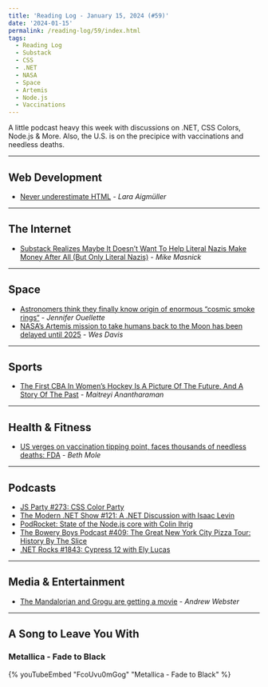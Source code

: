 ```yaml
---
title: 'Reading Log - January 15, 2024 (#59)'
date: '2024-01-15'
permalink: /reading-log/59/index.html
tags:
  - Reading Log
  - Substack
  - CSS
  - .NET
  - NASA
  - Space
  - Artemis
  - Node.js
  - Vaccinations
---
```


A little podcast heavy this week with discussions on .NET, CSS Colors, Node.js & More. Also, the U.S. is on the precipice with vaccinations and needless deaths.
<!-- excerpt -->

---

## Web Development

- [Never underestimate HTML](https://www.htmhell.dev/adventcalendar/2023/24/) - *Lara Aigmüller*

---

## The Internet

- [Substack Realizes Maybe It Doesn’t Want To Help Literal Nazis Make Money After All (But Only Literal Nazis)](https://www.techdirt.com/2024/01/10/substack-realizes-maybe-it-doesnt-want-to-help-literal-nazis-make-money-after-all/) - *Mike Masnick*

---

## Space

- [Astronomers think they finally know origin of enormous “cosmic smoke rings“](https://arstechnica.com/science/2024/01/astronomers-think-they-finally-know-origin-of-enormous-cosmic-smoke-rings/) - *Jennifer Ouellette*
- [NASA’s Artemis mission to take humans back to the Moon has been delayed until 2025](https://www.theverge.com/2024/1/9/24031869/nasa-artemis-ii-crewed-moon-mission-delayed-2025) - *Wes Davis*

---

## Sports

- [The First CBA In Women’s Hockey Is A Picture Of The Future, And A Story Of The Past](https://defector.com/womens-hockey-pwhl-pwhpa-labor-cba) - *Maitreyi Anantharaman*

---

## Health & Fitness

- [US verges on vaccination tipping point, faces thousands of needless deaths: FDA](https://arstechnica.com/science/2024/01/anti-vaccine-nonsense-will-likely-kill-thousands-this-season-fda-officials-say/) - *Beth Mole*

---

## Podcasts

- [JS Party #273: CSS Color Party](https://changelog.com/news/css-color-party-zDj4)
- [The Modern .NET Show #121: A .NET Discussion with Isaac Levin](https://dotnetcore.show/episode-121-dotnet-discussion-with-isaac-levin/)
- [PodRocket: State of the Node.js core with Colin Ihrig](https://podrocket.logrocket.com/nodejs-core)
- [The Bowery Boys Podcast #409: The Great New York City Pizza Tour: History By The Slice](https://www.boweryboyshistory.com/2023/04/the-great-new-york-city-pizza-tour-history-by-the-slice.html)
- [.NET Rocks #1843: Cypress 12 with Ely Lucas](https://www.dotnetrocks.com/details/1843)

---

## Media & Entertainment

- [The Mandalorian and Grogu are getting a movie](https://www.theverge.com/2024/1/9/24031612/the-mandalorian-movie-star-wars) - *Andrew Webster*


---

## A Song to Leave You With

### Metallica - Fade to Black

{% youTubeEmbed "FcoUvu0mGog" "Metallica - Fade to Black" %}

